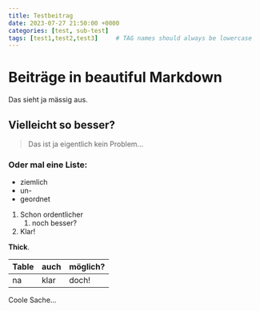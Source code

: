 ```yaml
---
title: Testbeitrag
date: 2023-07-27 21:50:00 +0000
categories: [test, sub-test]
tags: [test1,test2,test3]     # TAG names should always be lowercase
---
```


# Beiträge in beautiful Markdown

Das sieht ja mässig aus.

## Vielleicht so besser?

> Das ist ja eigentlich kein Problem...

### Oder mal eine Liste:

- ziemlich
- un-
- geordnet

1. Schon ordentlicher
   1. noch besser?
2. Klar!

**Thick**.

| Table | auch | möglich? |
| -- | -- | -- |
| na | klar | doch! |

Coole Sache...
